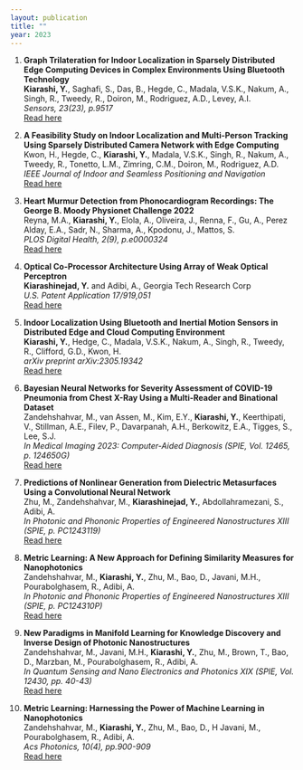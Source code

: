 ```yaml
---
layout: publication
title: ""
year: 2023
---
```


1. **Graph Trilateration for Indoor Localization in Sparsely Distributed Edge Computing Devices in Complex Environments Using Bluetooth Technology**  
   **Kiarashi, Y.**, Saghafi, S., Das, B., Hegde, C., Madala, V.S.K., Nakum, A., Singh, R., Tweedy, R., Doiron, M., Rodriguez, A.D., Levey, A.I.  
   *Sensors, 23(23), p.9517*  
   [Read here](https://www.mdpi.com/1424-8220/23/23/9517)

2. **A Feasibility Study on Indoor Localization and Multi-Person Tracking Using Sparsely Distributed Camera Network with Edge Computing**  
   Kwon, H., Hegde, C., **Kiarashi, Y.**, Madala, V.S.K., Singh, R., Nakum, A., Tweedy, R., Tonetto, L.M., Zimring, C.M., Doiron, M., Rodriguez, A.D.  
   *IEEE Journal of Indoor and Seamless Positioning and Navigation*  
   [Read here](https://ieeexplore.ieee.org/abstract/document/10329418)

3. **Heart Murmur Detection from Phonocardiogram Recordings: The George B. Moody Physionet Challenge 2022**  
   Reyna, M.A., **Kiarashi, Y.**, Elola, A., Oliveira, J., Renna, F., Gu, A., Perez Alday, E.A., Sadr, N., Sharma, A., Kpodonu, J., Mattos, S.  
   *PLOS Digital Health, 2(9), p.e0000324*  
   [Read here](https://journals.plos.org/digitalhealth/article?id=10.1371/journal.pdig.0000324)

4. **Optical Co-Processor Architecture Using Array of Weak Optical Perceptron**  
   **Kiarashinejad, Y.** and Adibi, A., Georgia Tech Research Corp  
   *U.S. Patent Application 17/919,051*  
   [Read here](https://patents.google.com/patent/US20230237015A1/en)

5. **Indoor Localization Using Bluetooth and Inertial Motion Sensors in Distributed Edge and Cloud Computing Environment**  
   **Kiarashi, Y.**, Hedge, C., Madala, V.S.K., Nakum, A., Singh, R., Tweedy, R., Clifford, G.D., Kwon, H.  
   *arXiv preprint arXiv:2305.19342*  
   [Read here](https://arxiv.org/abs/2305.19342)

6. **Bayesian Neural Networks for Severity Assessment of COVID-19 Pneumonia from Chest X-Ray Using a Multi-Reader and Binational Dataset**  
   Zandehshahvar, M., van Assen, M., Kim, E.Y., **Kiarashi, Y.**, Keerthipati, V., Stillman, A.E., Filev, P., Davarpanah, A.H., Berkowitz, E.A., Tigges, S., Lee, S.J.  
   *In Medical Imaging 2023: Computer-Aided Diagnosis (SPIE, Vol. 12465, p. 124650G)*  
   [Read here](https://www.spiedigitallibrary.org/conference-proceedings-of-spie/12465/124650G/Bayesian-neural-networks-for-severity-assessment-of-COVID-19-pneumonia/10.1117/12.2653346.short)

7. **Predictions of Nonlinear Generation from Dielectric Metasurfaces Using a Convolutional Neural Network**  
   Zhu, M., Zandehshahvar, M., **Kiarashinejad, Y.**, Abdollahramezani, S., Adibi, A.  
   *In Photonic and Phononic Properties of Engineered Nanostructures XIII (SPIE, p. PC1243119)*  
   [Read here](https://www.spiedigitallibrary.org)

8. **Metric Learning: A New Approach for Defining Similarity Measures for Nanophotonics**  
   Zandehshahvar, M., **Kiarashi, Y.**, Zhu, M., Bao, D., Javani, M.H., Pourabolghasem, R., Adibi, A.  
   *In Photonic and Phononic Properties of Engineered Nanostructures XIII (SPIE, p. PC124310P)*  
   [Read here](https://www.spiedigitallibrary.org/conference-proceedings-of-spie/PC12431/PC124310P/Metric-learning--a-new-approach-for-defining-similarity-measures/10.1117/12.2661572.short)

9. **New Paradigms in Manifold Learning for Knowledge Discovery and Inverse Design of Photonic Nanostructures**  
   Zandehshahvar, M., Javani, M.H., **Kiarashi, Y.**, Zhu, M., Brown, T., Bao, D., Marzban, M., Pourabolghasem, R., Adibi, A.  
   *In Quantum Sensing and Nano Electronics and Photonics XIX (SPIE, Vol. 12430, pp. 40-43)*  
   [Read here](https://www.spiedigitallibrary.org/conference-proceedings-of-spie/12430/1243009/New-paradigms-in-manifold-learning-for-knowledge-discovery-and-inverse/10.1117/12.2662754.short)

10. **Metric Learning: Harnessing the Power of Machine Learning in Nanophotonics**  
    Zandehshahvar, M., **Kiarashi, Y.**, Zhu, M., Bao, D., H Javani, M., Pourabolghasem, R., Adibi, A.  
    *Acs Photonics, 10(4), pp.900-909*  
    [Read here](https://pubs.acs.org/doi/full/10.1021/acsphotonics.2c01331)
